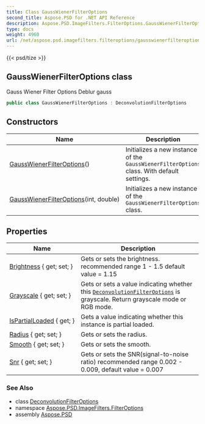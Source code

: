 ```yaml
---
title: Class GaussWienerFilterOptions
second_title: Aspose.PSD for .NET API Reference
description: Aspose.PSD.ImageFilters.FilterOptions.GaussWienerFilterOptions class. Gauss Wiener Filter Options Deblur gauss
type: docs
weight: 4960
url: /net/aspose.psd.imagefilters.filteroptions/gausswienerfilteroptions/
---
```

{{< psd/tize >}}
## GaussWienerFilterOptions class

Gauss Wiener Filter Options Deblur gauss

```csharp
public class GaussWienerFilterOptions : DeconvolutionFilterOptions
```

## Constructors

| Name | Description |
| --- | --- |
| [GaussWienerFilterOptions](gausswienerfilteroptions/#constructor)() | Initializes a new instance of the `GaussWienerFilterOptions` class. With default settings. |
| [GaussWienerFilterOptions](gausswienerfilteroptions/#constructor_1)(int, double) | Initializes a new instance of the `GaussWienerFilterOptions` class. |

## Properties

| Name | Description |
| --- | --- |
| [Brightness](../../aspose.psd.imagefilters.filteroptions/deconvolutionfilteroptions/brightness/) { get; set; } | Gets or sets the brightness. recommended range 1 - 1.5 default value = 1.15 |
| [Grayscale](../../aspose.psd.imagefilters.filteroptions/deconvolutionfilteroptions/grayscale/) { get; set; } | Gets or sets a value indicating whether this [`DeconvolutionFilterOptions`](../deconvolutionfilteroptions/) is grayscale. Return grayscale mode or RGB mode. |
| [IsPartialLoaded](../../aspose.psd.imagefilters.filteroptions/deconvolutionfilteroptions/ispartialloaded/) { get; } | Gets a value indicating whether this instance is partial loaded. |
| [Radius](../../aspose.psd.imagefilters.filteroptions/gausswienerfilteroptions/radius/) { get; set; } | Gets or sets the radius. |
| [Smooth](../../aspose.psd.imagefilters.filteroptions/gausswienerfilteroptions/smooth/) { get; set; } | Gets or sets the smooth. |
| [Snr](../../aspose.psd.imagefilters.filteroptions/deconvolutionfilteroptions/snr/) { get; set; } | Gets or sets the SNR(signal-to-noise ratio) recommended range 0.002 - 0.009, default value = 0.007 |

### See Also

* class [DeconvolutionFilterOptions](../deconvolutionfilteroptions/)
* namespace [Aspose.PSD.ImageFilters.FilterOptions](../../aspose.psd.imagefilters.filteroptions/)
* assembly [Aspose.PSD](../../)


